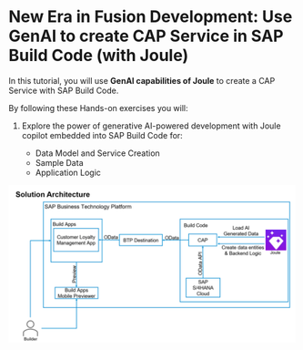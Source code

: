 # New Era in Fusion Development: Use GenAI to create CAP Service in SAP Build Code (with Joule) 

In this tutorial, you will use **GenAI capabilities of Joule** to create a CAP Service with SAP Build Code. 

By following these Hands-on exercises you will:

1. Explore the power of generative AI-powered development with Joule copilot embedded into SAP Build Code for:
   
   -  Data Model and Service Creation
   -  Sample Data
   -  Application Logic



![](./images/250-0_Screenshot_199.png)